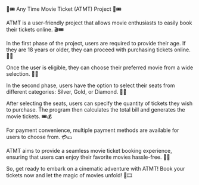 🎥🎟️ Any Time Movie Ticket (ATMT) Project 🎥🎟️

ATMT is a user-friendly project that allows movie enthusiasts to easily book their tickets online. 🎬🎟️

In the first phase of the project, users are required to provide their age. 
If they are 18 years or older, they can proceed with purchasing tickets online. 🎫✅

Once the user is eligible, they can choose their preferred movie from a wide 
selection. 🎥🍿

In the second phase, users have the option to select their seats from different 
categories: Silver, Gold, or Diamond. 💺💎

After selecting the seats, users can specify the quantity of tickets they wish 
to purchase. The program then calculates the total bill and generates the movie 
tickets. 🎟️💰

For payment convenience, multiple payment methods are available for users 
to choose from. 💳💵

ATMT aims to provide a seamless movie ticket booking experience, 
ensuring that users can enjoy their favorite movies hassle-free. 🙌🎉

So, get ready to embark on a cinematic adventure with ATMT! Book your 
tickets now and let the magic of movies unfold! 🎉🎞️

